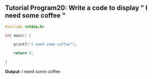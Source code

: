 ##  Tutorial Program20: Write a code to display " I need some coffee "
```C
#include <stdio.h>

int main() {
    
    printf("I need some coffee");

    return 0;
    
}
```
**Output**: I need some coffee
